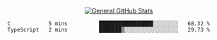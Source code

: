 <p align="center">
  <a href="https://github.com/AndyDevv">
    <img src="https://github-readme-stats.vercel.app/api?username=AndyDevv&custom_title=General%20GitHub%20Stats&theme=aura_dark" alt="General GitHub Stats">
  </a>
</p>

<!--START_SECTION:waka-->
```text
C            5 mins          █████████████████░░░░░░░░   68.32 % 
TypeScript   2 mins          ███████▒░░░░░░░░░░░░░░░░░   29.73 % 
```
<!--END_SECTION:waka-->
